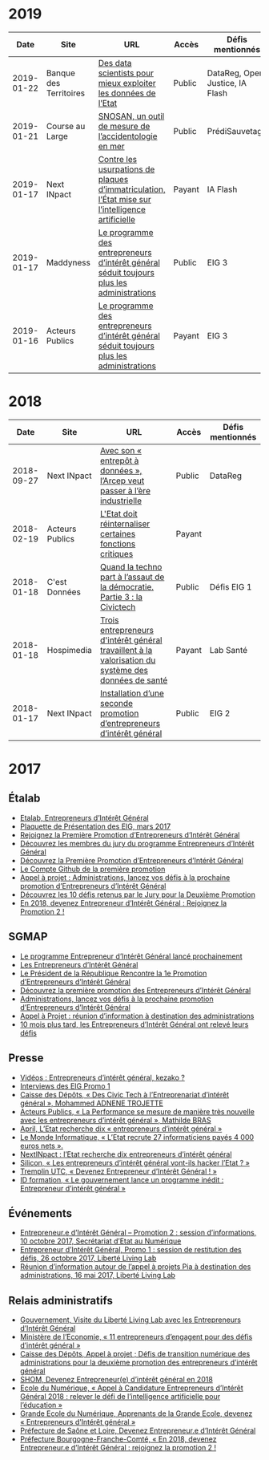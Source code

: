 # 2019

| Date | Site | URL | Accès | Défis mentionnés |
| --- | --- | --- | --- | --- |
|2019-01-22 | Banque des Territoires | [Des data scientists pour mieux exploiter les données de l’Etat](https://www.banquedesterritoires.fr/des-data-scientists-pour-mieux-exploiter-les-donnees-de-letat) | Public | DataReg, Open Justice, IA Flash |
|2019-01-21 | Course au Large | [SNOSAN, un outil de mesure de l’accidentologie en mer](http://www.courseaularge.com/snosan-outil-de-mesure-de-laccidentologie-mer.html) | Public | PrédiSauvetage |
|2019-01-17 | Next INpact | [Contre les usurpations de plaques d’immatriculation, l’État mise sur l’intelligence artificielle](https://www.nextinpact.com/news/107516-contre-usurpations-plaques-dimmatriculation-letat-mise-sur-lintelligence-artificielle.htm) | Payant | IA Flash |
|2019-01-17 | Maddyness | [Le programme des entrepreneurs d’intérêt général séduit toujours plus les administrations](https://www.maddyness.com/2019/01/17/letat-accueille-sa-3eme-promotion-dentrepreneur%C2%B7es-dinteret-general/) | Public | EIG 3 |
|2019-01-16 | Acteurs Publics | [Le programme des entrepreneurs d’intérêt général séduit toujours plus les administrations](https://www.acteurspublics.com/2019/01/16/la-nouvelle-promotion-des-entrepreneurs-d-interet-general-fait-sa-rentree) | Payant | EIG 3 |

# 2018

| Date | Site | URL | Accès | Défis mentionnés |
| --- | --- | --- | --- | --- |
|2018-09-27 | Next INpact | [Avec son « entrepôt à données », l’Arcep veut passer à l’ère industrielle](https://www.nextinpact.com/news/107079-avec-son-entrepot-a-donnees-larcep-veut-passer-a-lere-industrielle.htm) | Public | DataReg |
| 2018-02-19 | Acteurs Publics | [L'Etat doit réinternaliser certaines fonctions critiques](https://www.acteurspublics.com/2018/02/19/henri-verdier-l-innovation-radicale-exige-une-certaine-capacite-de-prise-de-risque-et-une-tolerance-a-l-echec) | Payant | |
| 2018-01-18 | C'est Données | [Quand la techno part à l’assaut de la démocratie. Partie 3 : la Civictech](https://cdonnees.com/2018/01/18/quand-la-techno-part-a-lassaut-de-la-democratie-partie-3-la-civictech/) | Public | Défis EIG 1|
| 2018-01-18 | Hospimedia | [Trois entrepreneurs d'intérêt général travaillent à la valorisation du système des données de santé](http://www.hospimedia.fr/actualite/nominations/20180118-trois-entrepreneurs-d-interet-general-travaillent-a-la) | Payant | Lab Santé |
| 2018-01-17 | Next INpact | [Installation d’une seconde promotion d’entrepreneurs d’intérêt général](https://www.nextinpact.com/brief/installation-d-une-seconde-promotion-d-entrepreneurs-d-interet-general-2156.htm) | Public | EIG 2 |

# 2017

## Étalab

- [Etalab, Entrepreneurs d’Intérêt Général](https://www.etalab.gouv.fr/entrepreneurs-dinteret-general-promo-2-decouvrez-les-10-defis-retenus-par-le-jury)
- [Plaquette de Présentation des EIG, mars 2017](https://www.etalab.gouv.fr/wp-content/uploads/2017/04/Plaquette-de-presentation-EIG.pdf)
- [Rejoignez la Première Promotion d’Entrepreneurs d’Intérêt Général](https://www.etalab.gouv.fr/rejoignez-la-1e-promotion-dentrepreneurs-dinteret-general)
- [Découvrez les membres du jury du programme Entrepreneurs d’Intérêt Général](https://www.etalab.gouv.fr/decouvrez-les-membres-du-jury-du-programme-entrepreneurs-dinteret-general)
- [Découvrez la Première Promotion d’Entrepreneurs d’Intérêt Général](https://www.etalab.gouv.fr/decouvrez-la-1e-promotion-des-entrepreneurs-dinteret-general)
- [Le Compte Github de la première promotion](https://github.com/entrepreneur-interet-general)
- [Appel à projet : Administrations, lancez vos défis à la prochaine promotion d’Entrepreneurs d’Intérêt Général](https://www.etalab.gouv.fr/appel-a-projets-administrations-lancez-vos-defis-a-la-prochaine-promotion-dentrepreneurs-dinteret-general)
- [Découvrez les 10 défis retenus par le Jury pour la Deuxième Promotion](https://www.etalab.gouv.fr/entrepreneurs-dinteret-general-promo-2-decouvrez-les-10-defis-retenus-par-le-jury)
- [En 2018, devenez Entrepreneur d’Intérêt Général : Rejoignez la Promotion 2 !](https://www.etalab.gouv.fr/en-2018-devenez-entrepreneur%25E2%2580%25A2e-dinteret-general-rejoignez-la-promotion-2)

## SGMAP

- [Le programme Entrepreneur d’Intérêt Général lancé prochainement](http://www.modernisation.gouv.fr/ladministration-change-avec-le-numerique/par-louverture-des-donnees-dans-les-administrations/le-programme-entrepreneur-dinteret-general-lance-prochainement)
- [Les Entrepreneurs d’Intérêt Général](http://www.modernisation.gouv.fr/ladministration-change-avec-le-numerique/par-louverture-des-donnees-dans-les-administrations/entrepreneur-interet-general)
- [Le Président de la République Rencontre la 1e Promotion d’Entrepreneurs d’Intérêt Général](http://www.modernisation.gouv.fr/ladministration-change-avec-le-numerique/par-louverture-des-donnees-dans-les-administrations/president-de-la-republique-rencontre-la-1re-promotion-entrepreneurs-interet-general)
- [Découvrez la première promotion des Entrepreneurs d’Intérêt Général](http://www.modernisation.gouv.fr/ladministration-change-avec-le-numerique/par-louverture-des-donnees-dans-les-administrations/decouvrez-la-1re-promotion-des-entrepreneurs-dinteret-general)
- [Administrations, lancez vos défis à la prochaine promotion d’Entrepreneurs d’Intérêt Général](http://www.modernisation.gouv.fr/ladministration-change-avec-le-numerique/par-louverture-des-donnees-dans-les-administrations/administrations-lancez-vos-defis-a-la-prochaine-promotion-dentrepreneurs-dinteret-general)
- [Appel à Projet : réunion d’information à destination des administrations](http://www.modernisation.gouv.fr/actualites/actualites/appel-a-projets-entrepreneurs-dinteret-general-reunion-dinformation-a-destination-des-administrations)
- [10 mois plus tard, les Entrepreneurs d’Intérêt Général ont relevé leurs défis](http://www.modernisation.gouv.fr/ladministration-change-avec-le-numerique/par-louverture-des-donnees-dans-les-administrations/10-mois-plus-tard-decouvrez-comment-les-1ers-entrepreneures-dinteret-general-ont-releve-leurs-defis)

## Presse

- [Vidéos : Entrepreneurs d’intérêt général, kezako ?](https://www.youtube.com/watch?v=-fF5871_8vU)
- [Interviews des EIG Promo 1](http://www.dailymotion.com/playlist/x4tlyz_SGMAP_entrepreneur-d-interet-general-eig)
- [Caisse des Dépôts, « Des Civic Tech à l’Entreprenariat d’intérêt général », Mohammed ADNENE TROJETTE](http://www.caissedesdepots.fr/des-civictech-lentrepreneuriat-dinteret-general)
- [Acteurs Publics, « La Performance se mesure de manière très nouvelle avec les entrepreneurs d’intérêt général », Mathilde BRAS](https://www.acteurspublics.com/webtv/2017/07/11/mathilde-bras-la-performance-se-mesure-de-maniere-tres-nouvelle-avec-les-entrepreneurs-dinteret-general)
- [April, L’Etat recherche dix « entrepreneurs d’intérêt général »](https://www.april.org/next-inpact-l-etat-recherche-dix-entrepreneurs-d-interet-general)
- [Le Monde Informatique, « L’Etat recrute 27 informaticiens payés 4 000 euros nets ».](http://www.lemondeinformatique.fr/actualites/lire-l-etat-recrute-27-informaticiens-payes-4-000-euros-net-69531.html)
- [NextINpact : l’Etat recherche dix entrepreneurs d’intérêt général](https://www.nextinpact.com/news/102018-l-etat-recherche-dix-entrepreneurs-d-interet-general.htm)
- [Silicon, « Les entrepreneurs d’intérêt général vont-ils hacker l’Etat ? »](http://www.silicon.fr/entrepreneurs-interet-general-hacker-etat-161509.html?inf_by=59e61f76681db8a97f8b46c0)
- [Tremplin UTC, « Devenez Entrepreneur d’Intérêt Général ! »](http://www.tremplin-utc.asso.fr/index.php/article/devenez-entrepreneur-e-d-interet-general/09/10/2017/913)
- [ID formation, « Le gouvernement lance un programme inédit : Entrepreneur d’intérêt général »](http://www.id-formation.com/2016-gouvernement-lance-programme-inedit-entrepreneur-interet-general.html)

## Événements

- [Entrepreneur.e d’Intérêt Général – Promotion 2 : session d’informations, 10 octobre 2017, Secrétariat d’Etat au Numérique](https://rdv.etalab.gouv.fr/e/23/entrepreneure-dinteret-general-promotion-2-session-dinformations)
- [Entrepreneur d’Intérêt Général, Promo 1 : session de restitution des défis, 26 octobre 2017, Liberté Living Lab](https://rdv.etalab.gouv.fr/e/24/entrepreneure-dinteret-general-promo-1-session-de-restitution-des-defis)
- [Réunion d’information autour de l’appel à projets Pia à destination des administrations, 16 mai 2017, Liberté Living Lab](https://rdv.etalab.gouv.fr/e/22/entrepreneurs-dinteret-general-reunion-dinformation-autour-de-lappel-a-projets-pia-a-destination-des-administrations)

## Relais administratifs

- [Gouvernement, Visite du Liberté Living Lab avec les Entrepreneurs d’Intérêt Général](http://www.gouvernement.fr/visite-du-liberte-living-lab-et-rencontre-avec-les-entrepreneurs-d-interet-general)
- [Ministère de l’Economie, « 11 entrepreneurs d’engagent pour des défis d’intérêt général »](https://www.economie.gouv.fr/entreprises/entrepreneurs-interet-general)
- [Caisse des Dépôts, Appel à projet ; Défis de transition numérique des administrations pour la deuxième promotion des entrepreneurs d’intérêt général](https://cdcinvestissementsdavenir.achatpublic.com/sdm/ent/gen/ent_detail.do?PCSLID=CSL_2017_F5cizb3iEh)
- [SHOM, Devenez Entrepreneur(e) d’intérêt général en 2018](http://www.shom.fr/le-shom/actualites/les-communiques/actualite-detaillee/article/devenez-entrepreneure-dinteret-general-en-2018/)
- [Ecole du Numérique, « Appel à Candidature Entrepreneurs d’Intérêt Général 2018 : relever le défi de l’intelligence artificielle pour l’éducation »](http://ecolenumerique.education.gouv.fr/2017/10/11/appel-candidatures-entrepreneurs-dinteret-general-2018-relever-le-defi-de-lintelligence-artificielle-pour-leducation/)
- [Grande Ecole du Numérique, Apprenants de la Grande Ecole, devenez « Entrepreneurs d’Intérêt général »](https://www.grandeecolenumerique.fr/2016/11/entrepreneurs-interet-general/)
- [Préfecture de Saône et Loire, Devenez Entrepreneur.e d’Intérêt Général](http://www.saone-et-loire.gouv.fr/devenez-entrepreneur-o-e-d-interet-general-a9918.html)
- [Préfecture Bourgogne-Franche-Comté, « En 2018, devenez Entrepreneur.e d’Intérêt Général : rejoignez la promotion 2 !](http://www.prefectures-regions.gouv.fr/bourgogne-franche-comte/Actualites/En-2018-devenez-Entrepreneur-e-d-interet-general-rejoignez-la-Promotion-2)
